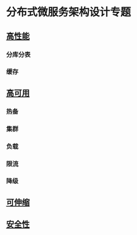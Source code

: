 # 分布式微服务架构设计专题

## [高性能]()
### 分库分表
### 缓存
## [高可用]()
### 热备
### 集群
### 负载
### 限流
### 降级
## [可伸缩]()
### 
## [安全性]()
